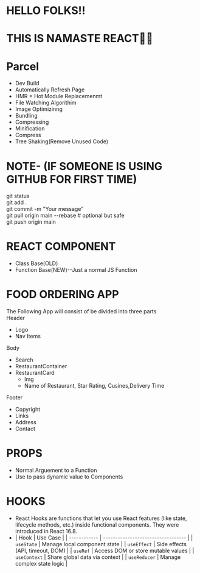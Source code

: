 # HELLO FOLKS!!
# THIS IS NAMASTE REACT🚀🚀

# Parcel
- Dev Build<br>
- Automatically Refresh Page<br>
- HMR = Hot Module Replacemenmt<br>
- File Watching Algorithim<br>
- Image Optimizinng<br>
- Bundling<br>
- Compressing<br>
- Minification<br>
- Compress<br>
- Tree Shaking(Remove Unused Code)<br>

# NOTE- (IF SOMEONE IS USING GITHUB FOR FIRST TIME)

git status<br>
git add .<br>
git commit -m "Your message"<br>
git pull origin main --rebase    # optional but safe<br>
git push origin main<br>

# REACT COMPONENT
- Class Base(OLD)<br>
- Function Base(NEW)--Just a normal JS Function<br>

# FOOD ORDERING APP
The Following App will consist of be divided into three parts<br>
Header<br>
- Logo
- Nav Items<br>

Body<br>
- Search
- RestaurantContainer
- RestaurantCard
  - Img
  - Name of Restaurant, Star Rating, Cusines,Delivery Time<br>

Footer<br>
- Copyright
- Links
- Address
- Contact

# PROPS 
- Normal Arguement to a Function
- Use to pass dynamic value to Components

# HOOKS 
- React Hooks are functions that let you use React features (like state, lifecycle methods, etc.) inside functional components. They were introduced in React 16.8.
- | Hook         | Use Case                           |
| ------------ | ---------------------------------- |
| `useState`   | Manage local component state       |
| `useEffect`  | Side effects (API, timeout, DOM)   |
| `useRef`     | Access DOM or store mutable values |
| `useContext` | Share global data via context      |
| `useReducer` | Manage complex state logic         |

